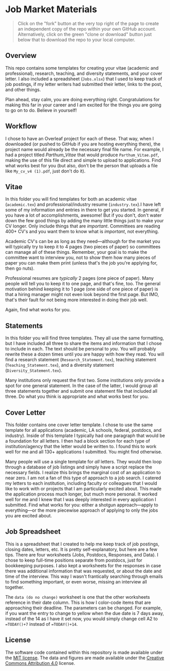 # Job Market Materials

> Click on the "fork" button at the very top right of the page to create an independent copy of the repo within your own GitHub account. Alternatively, click on the green "clone or download" button just below that to download the repo to your local computer.

## Overview

This repo contains some templates for creating your vitae (academic and professional), research, teaching, and diversity statements, and your cover letter. I also included a spreadsheet (`Jobs.xlsx`) that I used to keep track of job postings, if my letter writers had submitted their letter, links to the post, and other things. 

Plan ahead, stay calm, you are doing everything right. Congratulations for making this far in your career and I am excited for the things you are going to go on to do. Believe in yourself!

## Workflow

I chose to have an Overleaf project for each of these. That way, when I downloaded (or pushed to GitHub if you are hosting everything there), the project name would already be the necessary final file name. For example, I had a project titled *Parthum_Vitae* that would produce `Parthum_Vitae.pdf`, making the use of this file direct and simple to upload to applications. Find what works best for you (but also, don't be the person that uploads a file like `My_cv_v4 (1).pdf`, just don't do it).

## Vitae

In this folder you will find templates for both an academic vitae (`academic.tex`) and professional/industry resume (`industry.tex`).I have left some of my information and entries in there to get you started. In general, if you have a lot of accomplishments, awesome! But if you don't, don't water down the few good things by adding the many little things just to make your CV longer. Only include things that are *important*. Committees are reading 400+ CV's and you want them to know what is *important*, not everything. 

Academic CV's can be as long as they need—although for the market you will typically try to keep it to 4 pages (two pieces of paper) so committees can manage all of these things. Remember, your goal is to make the committee want to interview you, not to show them how many pieces of paper you can make them print (unless that's the job you're applying for, then go nuts).

Professional resumes are *typically* 2 pages (one piece of paper). Many people will tell you to keep it to one page, and that's fine, too. The general motivation behind keeping it to 1 page (one side of one piece of paper) is that a hiring manager might not even look beyond the first page. But IMO, that's their fault for not being more interested in doing their job well.

Again, find what works for you. 

## Statements

In this folder you will find three templates. They all use the same formatting, but I have included all three to share the items and information that I chose to include in each. The text should be personal to *you*. You will probably rewrite these a dozen times until you are happy with how they read. You will find a research statement (`Research_Statement.tex`), teaching statement (`Teaching_Statement.tex`), and a diversity statement (`Diversity_Statement.tex`). 

Many institutions only request the first two. Some institutions only provide a spot for one general statement. In the case of the latter, I would group all three statements together and submit one statement file that included all three. Do what you think is appropriate and what works best for you.

## Cover Letter

This folder contains one cover letter template. I chose to use the same template for all applications (academic, LA schools, federal, postdocs, and industry). Inside of this template I typically had one paragraph that would be a foundation for all letters. I then had a block section for each type of institution/agency that the letter would be written to. I found this to work well for me and all 130+ applications I submitted. You might find otherwise.

Many people will use a single template for *all* letters. They would then loop through a database of job listings and simply have a script replace the necessary fields. I realize this brings the marginal cost of an application to near zero. I am not a fan of this type of approach to a job search. I catered my letters to each institution, including faculty or colleagues that I would like to work with or projects that I am particularly excited about. This made the application process much longer, but much more personal. It worked well for me and I knew that I was deeply interested in every application I submitted. Find what works for you: either a shotgun approach—apply to everything—or the more piecewise approach of applying to only the jobs you are excited about.

## Job Spreadsheet

This is a spreadsheet that I created to help me keep track of job postings, closing dates, letters, etc. It is pretty self-explanatory, but here are a few tips. There are four worksheets (Jobs, Postdocs, Responses, and Data). I chose to keep full-time positions separate from postdocs, just for bookkeeping purposes. I also kept a worksheets for the responses in case there was additional information that was requested, or about the date and time of the interview. This way I wasn't frantically searching through emails to find something important, or even worse, missing an interview all together. 

The `data (do no change)` worksheet is one that the other worksheets reference in their date column. This is how I color-code items that are approaching their deadline. The parameters can be changed. For example, if you want the entry to change to yellow when the due date is 7 days away, instead of the 14 as I have it set now, you would simply change cell A2 to `=TODAY()+7` instead of `=TODAY()+14`.  

## License

The software code contained within this repository is made available under the [MIT license](http://opensource.org/licenses/mit-license.php). The data and figures are made available under the [Creative Commons Attribution 4.0](https://creativecommons.org/licenses/by/4.0/) license.
